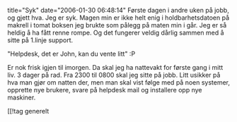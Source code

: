 title="Syk"
date="2006-01-30 06:48:14"
Første dagen i andre uken på jobb, og gjett hva. Jeg er syk. Magen min er ikke helt enig i holdbarhetsdatoen på makrell i tomat boksen jeg brukte som pålegg på maten min i går. Jeg er så heldig å ha fått renne rompe. Og det fungerer veldig dårlig sammen med å sitte på 1.linje support.

"Helpdesk, det er John, kan du vente litt" :P

Er nok frisk igjen til imorgen. Da skal jeg ha nattevakt for første gang i mitt liv. 3 dager på rad. Fra 2300 til 0800 skal jeg sitte på jobb. Litt usikker på hva man gjør om natten der, men man skal vist følge med på noen systemer, opprette nye brukere, svare på helpdesk mail og installere opp nye maskiner.

[[!tag  generelt
